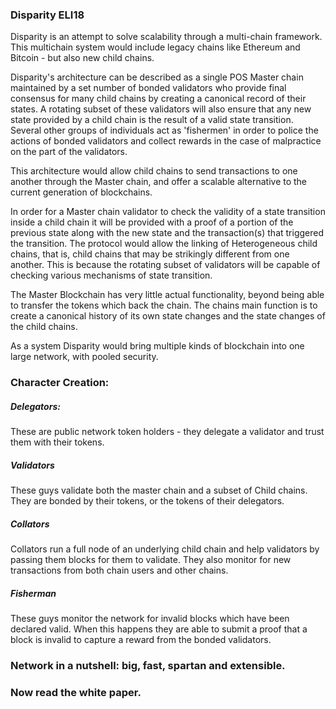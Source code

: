 ### Disparity ELI18

Disparity is an attempt to solve scalability through a multi-chain framework. This multichain system would include legacy chains like Ethereum and Bitcoin - but also new child chains.

Disparity's architecture can be described as a single POS Master chain maintained by a set number of bonded validators who provide final consensus for many child chains by creating a canonical record of their states. A rotating subset of these validators will also ensure that any new state provided by a child chain is the result of a valid state transition. Several other groups of individuals act as 'fishermen' in order to police the actions of bonded validators and collect rewards in the case of malpractice on the part of the validators.

This architecture would allow child chains to send transactions to one another through the Master chain, and offer a scalable alternative to the current generation of blockchains.

In order for a Master chain validator to check the validity of a state transition inside a child chain it will be provided with a  proof of a portion of the previous state along with the new state and the transaction(s) that triggered the transition. The protocol would allow the linking of Heterogeneous child chains, that is, child chains that may be strikingly different from one another. This is because the rotating subset of validators will be capable of checking various mechanisms of state transition.

The Master Blockchain has very little actual functionality, beyond being able to transfer the tokens which back the chain. The chains main function is to create a canonical history of its own state changes and the state changes of the child chains.

As a system Disparity would bring multiple kinds of blockchain into one large network, with pooled security.

### Character Creation:

##### Delegators:

These are public network token holders - they delegate a validator and trust them with their tokens.

##### Validators

These guys validate both the master chain and a subset of Child chains. They are bonded by their tokens, or the tokens of their delegators.

##### Collators

Collators run a full node of an underlying child chain and help validators by passing them blocks for them to validate. They also monitor for new transactions from both chain users and other chains.

##### Fisherman

These guys monitor the network for invalid blocks which have been declared valid. When this happens they are able to submit a proof that a block is invalid to capture a reward from the bonded validators.

### Network in a nutshell: big, fast, spartan and extensible.

### Now read the white paper.